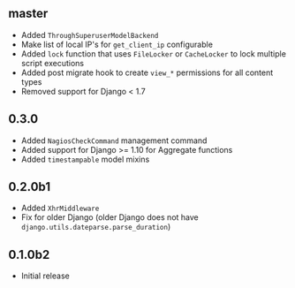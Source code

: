 ## master

* Added `ThroughSuperuserModelBackend`
* Make list of local IP's for ``get_client_ip`` configurable
* Added `lock` function that uses `FileLocker` or `CacheLocker` to lock multiple script executions
* Added post migrate hook to create `view_*` permissions for all content types
* Removed support for Django < 1.7

## 0.3.0

* Added `NagiosCheckCommand` management command
* Added support for Django >= 1.10 for Aggregate functions
* Added `timestampable` model mixins

## 0.2.0b1

* Added `XhrMiddleware`
* Fix for older Django (older Django does not have `django.utils.dateparse.parse_duration`)

## 0.1.0b2

* Initial release
